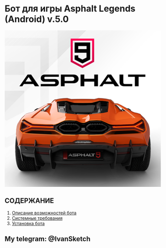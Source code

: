  # __Бот для игры Asphalt Legends (Android) v.5.0__

![Иллюстрация к проекту](https://github.com/autopilotyoutube/bot-asphalt-legends-android/raw/main/files/pictures/readme/asphalt_logo.png)

 ## СОДЕРЖАНИЕ
 1. [Описание возможностей бота](https://github.com/AUTOPILOTyoutube/bot-asphalt-legends-android/blob/main/files/rus/01_description.md)
 2. [Системные требования](https://github.com/AUTOPILOTyoutube/bot-asphalt-legends-android/blob/main/files/rus/02_system_requirements.md)
 3. [Установка бота](https://github.com/AUTOPILOTyoutube/bot-asphalt-legends-android/blob/main/files/rus/03_install.md)

## My telegram: @IvanSketch